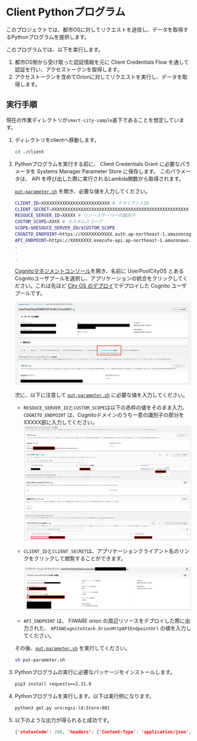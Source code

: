 # Client Pythonプログラム

このプロジェクトでは、都市OSに対してリクエストを送信し、データを取得するPythonプログラムを提供します。

このプログラムでは、以下を実行します。
1. 都市OS側から受け取った認証情報を元に Client Credentials Flow を通して認証を行い、アクセストークンを取得します。
1. アクセストークンを含めてOrionに対してリクエストを実行し、データを取得します。

## 実行手順
現在の作業ディレクトリが`smart-city-sample`直下であることを想定しています。

1. ディレクトリをclientへ移動します。
    ```sh
    cd ./client
    ```
1. Pythonプログラムを実行する前に、 Client Credentials Grant に必要なパラメータを Systems Manager Parameter Store に保存します。
このパラメータは、 API を呼び出した際に実行されるLambda関数から取得されます。

    [`put-parameter.sh`](./put-parameter.sh) を開き、必要な値を入力してください。
    ```sh
    CLIENT_ID=XXXXXXXXXXXXXXXXXXXXXXXXXX # クライアントID
    CLIENT_SECRET=XXXXXXXXXXXXXXXXXXXXXXXXXXXXXXXXXXXXXXXXXXXXXXXXXXXX # クライアントシークレット
    RESOUCE_SERVER_ID=XXXXX # リソースサーバーの識別子
    CUSTOM_SCOPE=XXXX # カスタムスコープ
    SCOPE=$RESOUCE_SERVER_ID/$CUSTOM_SCOPE
    COGNITO_ENDPOINT=https://XXXXXXXXXXXX.auth.ap-northeast-1.amazoncognito.com/oauth2/token # Cognito認証ドメイン
    API_ENDPOINT=https://XXXXXXXX.execute-api.ap-northeast-1.amazonaws.com/ # HTTP API のエンドポイント
    .
    .
    .
    ```

    [Cognitoマネジメントコンソール](https://console.aws.amazon.com/cognito/home)を開き、名前に UserPoolCityOS とあるCognitoユーザプールを選択し、アプリケーションの統合をクリックしてください。これは先ほど [City OS のデプロイ](../city-os/README.md)でデプロイした Cognito ユーザプールです。

    ![Cognito Application Client Overview](./images/cognito-app-client-overview.png)

    次に、以下に注意して [`put-parameter.sh`](./put-parameter.sh) に必要な値を入力してください。

    - `RESOUCE_SERVER_ID`と`CUSTOM_SCOPE`は以下の赤枠の値をそのまま入力、`COGNITO_ENDPOINT` は、Cognitoドメインのうち一意の識別子の部分をXXXXX部に入力してください。
        ![Cognito Application Client](./images/cognito-app-client.png)

    - `CLIENT_ID`と`CLIENT_SECRET`は、アプリケーションクライアント名のリンクをクリックして閲覧することができます。

        ![Cognito Application Client ID and Secrets](./images/cognito-client-id-secrets.png)
    
    - `API_ENDPOINT` は、 FIWARE orion の周辺リソースをデプロイした際に出力された、 `APIGWCognitoStack.OrionHttpAPIEndpointUrl` の値を入力してください。

    その後、[`put-parameter.sh`](./put-parameter.sh) を実行してください。

    ```sh
    sh put-parameter.sh
    ```
1. Pythonプログラムの実行に必要なパッケージをインストールします。
    ```sh
    pip3 install requests==2.31.0
    ```
1. Pythonプログラムを実行します。以下は実行例になります。
    ```sh
    python3 get.py urn:ngsi-ld:Store:001
    ```
1. 以下のような出力が得られると成功です。
    ```json
    {'statusCode': 200, 'headers': {'Content-Type': 'application/json', 'Access-Control-Allow-Origin': '*', 'Access-Control-Allow-Headers': 'Content-Type,Authorization'}, 'body': '{"message": {"id": "urn:ngsi-ld:Store:001", "type": "Store", "address": {"streetAddress": "Bornholmer Stra\\u00dfe 65", "addressRegion": "Berlin", "addressLocality": "Prenzlauer Berg", "postalCode": "10439"}, "conditions": {"humidity": "46", "temperature": "24.4", "timestamp": "2023-10-07T21:13:29"}, "location": {"type": "Point", "coordinates": [13.3986, 52.5547]}, "name": "B\\u00f6sebr\\u00fccke Einkauf"}}'}
    ```